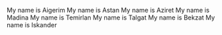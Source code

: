 My name is Aigerim My name is Astan My name is Aziret My name is Madina My name is Temirlan My name is Talgat My name is Bekzat
 My name is Iskander

